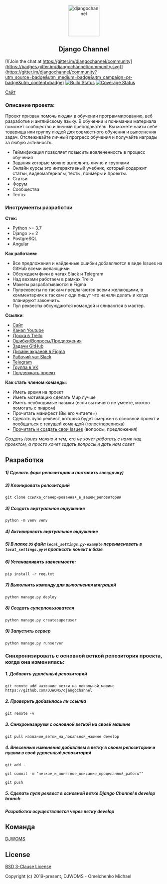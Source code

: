 <p align="center">
    <a href="https://djangochannel.com" target="_blank" rel="noopener noreferrer">
        <img width="100" src="docs/_static/logo.png" title="djangochannel">
    </a>
</p>

<h2 align="center">Django Channel</h2>

[![Join the chat at https://gitter.im/djangochannel/community](https://badges.gitter.im/djangochannel/community.svg)](https://gitter.im/djangochannel/community?utm_source=badge&utm_medium=badge&utm_campaign=pr-badge&utm_content=badge)
[![Build Status](https://travis-ci.org/DJWOMS/djangochannel.svg?branch=master)](https://travis-ci.org/DJWOMS/djangochannel)
[![Coverage Status](https://coveralls.io/repos/github/DJWOMS/djangochannel/badge.svg?branch=master)](https://coveralls.io/github/DJWOMS/djangochannel?branch=master)

[Сайт](https://djangochannel.com)

### Описание проекта:
Проект призван помочь людям в обучении программированию, веб разработке и английскому языку.
В обучении и понимании материала поможет сообщество и личный преподаватель.
Вы можете найти себе товарища или группу людей для совместного обучения и выполнения задач.
Отслеживайте личный прогресс обучения и получайте награды за любую активность.

- Геймификация позволяет повысить вовлеченность в процесс обучения 
- Задания которые можно выполнять лично и группами
- Онлайн курсы это интерактивный учебник, который содержит статьи, видеоматериалы, тесты, примеры и проекты.
- Статьи 
- Форум
- Сообщества
- Тесты

### Инструменты разработки

**Стек:**
- Python >= 3.7
- Django >= 2
- PostgreSQL
- Angular

**Как работаем:**
- Все предложения и найденные ошибки добавляются в виде Issues на GitHub всеми желающими
- Обсуждаем фичи в чатах Slack и Telegram
- Над вехами работаем в рамках Trello
- Макеты разрабатываются в Figma
- Пулреквесты по таскам предлагаются всеми желающими, в комментариях к таскам люди пишут что начали делать и когда планируют закончить.
- Пул реквесты обсуждаются командой и сливаются в мастер.

**Ссылки**:
- [Сайт](https://djangochannel.com)
- [Канал Youtube](https://www.youtube.com/channel/UC_hPYclmFCIENpMUHpPY8FQ?view_as=subscriber)
- [Доска в Trello](https://trello.com/b/EZzcxWb1/djangochannel)
- [Ошибки/Вопросы/Предложения](https://github.com/DJWOMS/djangochannel/issues)
- [Задачи GitHub](https://github.com/DJWOMS/djangochannel/projects/1)
- [Дизайн экранов в Figma](https://www.figma.com/file/NuuLxaWVtab9X3GjiieTT3/DS-groups?node-id=94%3A80)
- [Рабочий чат Slack](https://goo-gl.su/DemLTTGJ)
- [Telegram](https://t.me/trueDjangoChannel)
- [Группа в VK](https://vk.com/djangochannel)
- [Поддержать проект](https://donatepay.ru/don/186076)

**Как стать членом команды**:
- Иметь время на проект
- Иметь мотивацию сделать Мир лучше
- Иметь необходимые навыки (если вы ничего не умеете, можно помогать с пиаром)
- Прочитать манифест (Вы его читаете=)
- Сделать пулл реквест, который будет смержен в основной проект и пообщаться с текущей командой (голос/переписка)
- [Прочитать и создать свои Issues](https://github.com/DJWOMS/djangochannel/issues) (вопросы, предложения)

*Создать Issues можно и тем, кто не хочет работать с нами над проектом, а просто хочет задать вопросы и дать нам совет*

## Разработка

##### 1) Сделать форк репозитория и поставить звездочку)

##### 2) Клонировать репозиторий

    git clone ссылка_сгенерированная_в_вашем_репозитории

##### 3) Создать виртуальное окружение

    python -m venv venv
    
##### 4) Активировать виртуальное окружение

##### 5) В папке `DS` файл `local_settings.py-example` переименовать в `local_settings.py` и прописать конект к базе

##### 6) Устанавливить зависимости:

    pip install -r req.txt

##### 7) Выполнить команду для выполнения миграций

    python manage.py deploy
    
##### 8) Создать суперпользователя

    python manage.py createsuperuser
    
##### 9) Запустить сервер

    python manage.py runserver


### Синхронизировать с основной веткой репозитория проекта, когда она изменилась:


##### 1. Добавить удалённый репозиторий

    git remote add название_ветки_на_локальной_машине https://github.com/DJWOMS/djangochannel

##### 2. Проверить добавилась ли ссылка

    git remote -v

##### 3. Синхронизируем с основной веткой на своей машине

    git pull название_ветки_на_локальной_машине develop

##### 4. Внесенные изменения добавляем в ветку в своем репозитории и пушим в свой удаленный репозиторий

    git add .

    git commit -m "четкое_и_понятное_описание_проделанной_работы""

    git push

##### 5. Сделать пулл реквест в основной ветке Django Channel в develop branch

##### Разработка осуществляется через ветку develop

## Команда

[DJWOMS](https://github.com/DJWOMS) 

## License

[BSD 3-Clause License](https://opensource.org/licenses/BSD-3-Clause)

Copyright (c) 2019-present, DJWOMS - Omelchenko Michael



